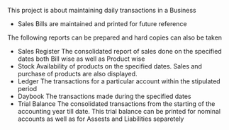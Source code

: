 This project is about maintaining daily transactions in a Business
  * Sales Bills are maintained and printed for future reference

The following reports can be prepared and hard copies can also be taken
  * Sales Register
      The consolidated report of sales done on the specified dates both Bill wise as well as Product wise
  * Stock
      Availability of products on the specified dates. Sales and purchase of products are also displayed.
  * Ledger
      The transactions for a particular account within the stipulated period
  * Daybook
      The transactions made during the specified dates
  * Trial Balance
      The consolidated transactions from the starting of the accounting year till date. This trial balance can be printed for nominal accounts as well as for Assests and Liabilities separetely
